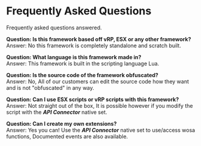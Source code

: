 # Frequently Asked Questions
Frequently asked questions answered.

**Question: Is this framework based off vRP, ESX or any other framework?**  
Answer: No this framework is completely standalone and scratch built.

**Question: What language is this framework made in?**  
Answer: This framework is built in the scripting language Lua.

**Question: Is the source code of the framework obfuscated?**  
Answer: No, All of our customers can edit the source code how they want and is not "obfuscated" in any way.

**Question: Can I use ESX scripts or vRP scripts with this framework?**  
Answer: Not straight out of the box, It is possible however if you modify the script with the **_API Connector_** native set.

**Question: Can I create my own extensions?**  
Answer: Yes you can! Use the **_API Connector_** native set to use/access wosa functions, Documented events are also available.